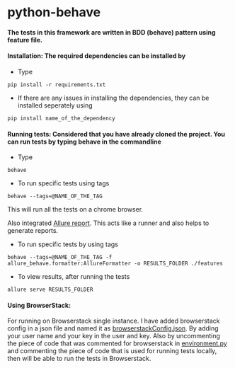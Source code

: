 # python-behave


#### The tests in this framework are written in BDD (behave) pattern using feature file.

#### Installation: The required dependencies can be installed by 
* Type
```
pip install -r requirements.txt
```

* If there are any issues in installing the dependencies, they can be installed seperately using 
```
pip install name_of_the_dependency
```

#### Running tests: Considered that you have already cloned the project. You can run tests by typing behave in the commandline

* Type
```
behave
```
* To run specific tests using tags
```
behave --tags=@NAME_OF_THE_TAG
```

This will run all the tests on a chrome browser.

Also integrated [Allure report](https://docs.qameta.io/allure/). This acts like a runner and also helps to generate reports.

* To run specific tests by using tags
```
behave --tags=@NAME_OF_THE_TAG -f allure_behave.formatter:AllureFormatter -o RESULTS_FOLDER ./features

```

* To view results, after running the tests

```
allure serve RESULTS_FOLDER
```


#### Using BrowserStack: 

For running on Browserstack single instance. I have added browserstack config in a json file and named it as [browserstackConfig.json](https://github.com/psuryateja123/python-behave/blob/master/browserstackConfig.json). By adding your user name and your key in the user and key. Also by uncommenting the piece of code that was commented for browserstack in [environment.py](https://github.com/psuryateja123/python-behave/blob/master/features/environment.py) and commenting the piece of code that is used for running tests locally, then will be able to run the tests in Browserstack.
